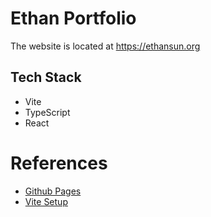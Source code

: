 # Ethan Portfolio
The website is located at https://ethansun.org

## Tech Stack
- Vite
- TypeScript
- React

# References
- [Github Pages](https://docs.github.com/en/pages/configuring-a-custom-domain-for-your-github-pages-site/about-custom-domains-and-github-pages)
- [Vite Setup](https://vite.dev/guide/static-deploy)
